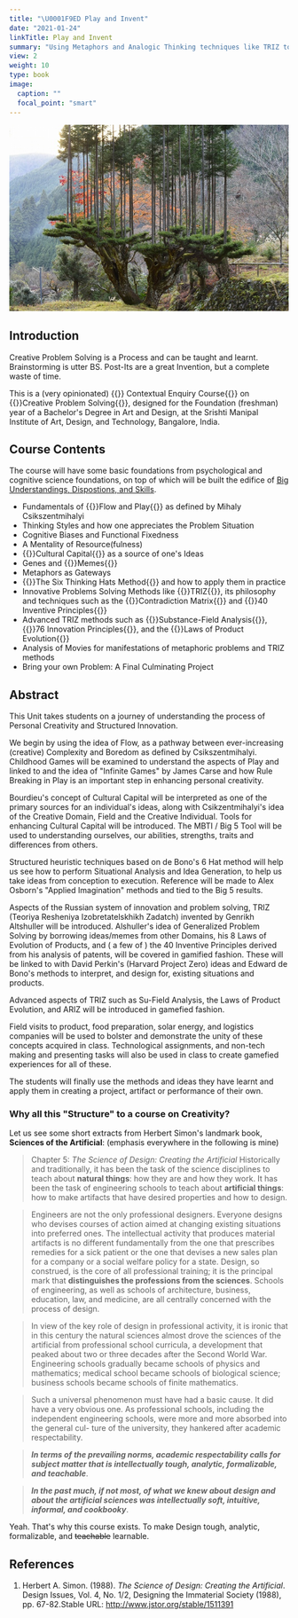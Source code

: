 ```yaml
---
title: "\U0001F9ED Play and Invent"
date: "2021-01-24"
linkTitle: Play and Invent
summary: "Using Metaphors and Analogic Thinking techniques like TRIZ to solve Inventive Problems"
view: 2
weight: 10
type: book
image:
  caption: ""
  focal_point: "smart"
---
```


![](featured.jpg)

## Introduction
Creative Problem Solving is a Process and can be taught and learnt.
Brainstorming is utter BS. Post-Its are a great Invention, but a complete waste of time.

This is a (very opinionated) {{<hl>}} Contextual Enquiry Course{{</hl>}} on {{<hl>}}Creative Problem Solving{{</hl>}}, designed for the Foundation (freshman) year of a Bachelor's Degree in Art and Design, at the Srishti Manipal Institute of Art, Design, and Technology, Bangalore, India.

## Course Contents

The course will have some basic foundations from psychological and cognitive science foundations, on top of which will be built the edifice of <u>[Big Understandings, Dispostions, and Skills](/slides/fspmanifesto)</u>.

- Fundamentals of {{<hl>}}Flow and Play{{</hl>}} as defined by Mihaly Csikszentmihalyi
- Thinking Styles and how one appreciates the Problem Situation
- Cognitive Biases and Functional Fixedness
- A Mentality of Resource(fulness)
- {{<hl>}}Cultural Capital{{</hl>}} as a source of one's Ideas
- Genes and {{<hl>}}Memes{{</hl>}}
- Metaphors as Gateways
- {{<hl>}}The Six Thinking Hats Method{{</hl>}} and how to apply them in practice
- Innovative Problems Solving Methods like {{<hl>}}TRIZ{{</hl>}}, its philosophy and techniques such as the {{<hl>}}Contradiction Matrix{{</hl>}} and {{<hl>}}40 Inventive Principles{{</hl>}}
- Advanced TRIZ methods such as {{<hl>}}Substance-Field Analysis{{</hl>}}, {{<hl>}}76 Innovation Principles{{</hl>}}, and the {{<hl>}}Laws of Product Evolution{{</hl>}}
- Analysis of Movies for manifestations of metaphoric problems and TRIZ methods
- Bring your own Problem: A Final Culminating Project


## Abstract

This Unit takes students on a journey of understanding the process of Personal Creativity and Structured Innovation.

We begin by using the idea of Flow, as a pathway between ever-increasing (creative) Complexity and Boredom as defined by Csikszentmihalyi. Childhood Games will be examined to understand the aspects of Play and linked to and the idea of "Infinite Games" by James Carse and how Rule Breaking in Play is an important step in enhancing personal creativity.

Bourdieu's concept of Cultural Capital will be interpreted as one of the primary sources for an individual's ideas, along with Csikzentmihalyi's idea of the Creative Domain, Field and the Creative Individual. Tools for enhancing Cultural Capital will be introduced. The MBTI / Big 5 Tool will be used to understanding ourselves, our abilities, strengths, traits and differences from others.

Structured heuristic techniques based on de Bono's 6 Hat method will help us see how to perform Situational Analysis and Idea Generation, to help us take ideas from conception to execution. Reference will be made to Alex Osborn's "Applied Imagination" methods and tied to the Big 5 results.

Aspects of the Russian system of innovation and problem solving, TRIZ (Teoriya Resheniya Izobretatelskhikh Zadatch) invented by Genrikh Altshuller will be introduced. Alshuller's idea of Generalized Problem Solving by borrowing ideas/memes from other Domains, his 8 Laws of Evolution of Products, and ( a few of ) the 40 Inventive Principles derived from his analysis of patents, will be covered in gamified fashion. These will be linked to with David Perkin's (Harvard Project Zero) ideas and Edward de Bono's methods to interpret, and design for, existing situations and products.

Advanced aspects of TRIZ such as Su-Field Analysis, the Laws of Product Evolution, and ARIZ will be introduced in gamefied fashion. 

Field visits to product, food preparation, solar energy, and logistics companies will be used to bolster and demonstrate the unity of these concepts acquired in class. Technological assignments, and non-tech making and presenting tasks will also be used in class to create gamefied experiences for all of these.

The students will finally use the methods and ideas they have learnt and apply them in creating a project, artifact or performance of their own.


### Why all this "Structure" to a course on Creativity?

Let us see some short extracts from Herbert Simon's landmark book, **Sciences of the Artificial**: (emphasis everywhere in the following is mine)

> Chapter 5: *The Science of Design: Creating the Artificial* 
> Historically and traditionally, it has been the task of the science disciplines to teach about **natural things**: how they are and how they work. It has been the task of engineering schools to teach about **artificial things**: how to make artifacts that have desired properties and how to design.

> Engineers are not the only professional designers. Everyone designs
who devises courses of action aimed at changing existing situations into preferred ones. The intellectual activity that produces material artifacts is no different fundamentally from the one that prescribes remedies for a sick patient or the one that devises a new sales plan for a company or a social welfare policy for a state. Design, so construed, is the core of all professional training; it is the principal mark that **distinguishes the professions from the sciences**. Schools of engineering, as well as schools of
architecture, business, education, law, and medicine, are all centrally concerned with the process of design.

> In view of the key role of design in professional activity, it is ironic that in this century the natural sciences almost drove the sciences of the artificial from professional school curricula, a development that peaked about two or three decades after the Second World War. Engineering schools gradually became schools of physics and mathematics; medical school became schools of biological science; business schools became schools of finite mathematics.

> Such a universal phenomenon must have had a basic cause. It did have
a very obvious one. As professional schools, including the independent
engineering schools, were more and more absorbed into the general cul-
ture of the university, they hankered after academic respectability.

> ***In terms of the prevailing norms, academic respectability calls for subject matter that is intellectually tough, analytic, formalizable, and teachable***.

> ***In the past much, if not most, of what we knew about design and about the artificial sciences was intellectually soft, intuitive, informal, and cookbooky***. 

Yeah. That's why this course exists. To make Design tough, analytic, formalizable, and ~~teachable~~ learnable. 

## References

1. Herbert A. Simon. (1988). *The Science of Design: Creating the Artificial*. Design Issues, Vol. 4, No. 1/2, Designing the Immaterial Society (1988), pp. 67-82.Stable URL: http://www.jstor.org/stable/1511391


<span hidden>
## Daywise Plan

1. **Day 1: Play Childhood games**
-   Construction Games

-   "Finding" Games

-   Imagination Games

-   World Building Games

-   Round 1: "Free Play"

    -   Wait for boredom to set in, or not.
    -   See what modifications to the Games are made, spontaneously, and based on what *Values*
    -   Construction Games

-   "Finding" Games

-   Imagination Games

-   World Building Games

-   Round 1: "Free Play"

    -   Wait for boredom to set in, or not.
    -   See what modifications to the Games are made, spontaneously, and based on what *Values*
-   Round 2: "Observed Play"

    -   Have an observer record the changes
    -   Do this for two rounds, so that each group has played at least two games and modified them

-   Presentation: Have the team present what happened during play and what changes they made and why

-   Discuss Mihaly Csikszentmihalyi's diagram of "Flow"

    -   Link "Play" to "creating "Flow"
    -   Aspects of Play (Alea, Ilinx, Mimicry, Aegon)

-   Discuss Scott Eberle's 6 Aspects of Play (Anticipation, Surprise, Understanding, Pleasure, Strength, Poise)

-   Discuss James P Carse's ideas ("Infinite Games" and Rule breaking to continue to Play )

2. **Day 2**
-   Introduce Pierre Bourdieu's idea of Cultural Capital
-   Link the variations created in Games to (aspects of) Cultural Capital
-   Show and Tell on Cultural Capital: How Rich We All are!!
-   Play with Makey+Makey + Make music / Bird calls
-   Design/Modify your own Game and hawk it
-   Discuss: What makes the "Play" acceptable? Values
-   Assignment: on Logo design using a piece of Map

3. **Day 3**
-   MBTI / Big+5 Game
-   Discussion on all 4 Aspects
-   Especially on on Information / Decision Making / Planning

4. **Day 4**

-   Guildford and Wallas+Kogan Tasks + Brainstorming

-   CC as a source of "Problems" and Propositions ( "*ex nihilo*")

-   Tie in Mihaly's idea of the *Domain* with CC, when it comes to solutions

-   Classroom contemplation of propositions

-   Introduce de Bono and Parallel Thinking

-   Solutions based on 6 Hats / Parallel Thinking

-   PMI / OPV / CAF from de Bono

5.  **Day 5**

-   Scavenger Hunt
-   Seymour Papert Constructionism Exercise on CC
-   "Feedly" as a CC tool

6.  **Day 6**

-   Documentation / Presentation on Seymour Papert Construction
-   Guilford Alternative Uses with Tom Hanks in **Cast Away**

7.  **Day 7**

-   5 Everyday Objects: Goods and Bads ( includes 3M Post It Game )
-   Generalized Problem from David Fisher ( **"ex Nihilo"**)
-   Goods and Bads
-   Turning the Knobs: The Idea of a **Contradiction**
-   Intro to Problems and Contradictions: The Candle Game
-   **Surprise Journal**: Find Contradictions
-   Reading Assignment: Joshua Ferris' The Market Value of my Father.[Weblink to Story](https://www.wealthsimple.com/en+ca/magazine/joshua+ferris)

8.  **Day 8**

-   Metaphors
-   Administrative, Technical, and Physical Contradictions
-   The Ideal Final Result #1
-   The 39 TRIZ Metaphors #1
-   The Contradiction Matrix #1
-   40 Inventive Principles #1
-   Separation Principles #1
-   Videos from TETRIS Project

    -   Evolution of Products
    -   System + SubSystem + SuperSystem
    -   Inventive Principle demos

-   Titanic Game:

    -   IFR, Resources

-   Reading Assignment: TRIZ in non+Technical Situations.

9. **Day 9**

-   TRIZ in the Movies: Home Alone #1
-   The 39 TRIZ Metaphors #2
-   The Contradiction Matrix #2
-   40 Inventive Principles #2
-   Separation Principles #2

10.  **Day 10**

-   Field Visit #1: Akshaya Paatre
    -   Domain : Logistics, Food
    -   System + Subsystem + SuperSystem view
    -   Problems and Contradictions
    -   Inventive Principles

11. **Day 11**

-   Field Visit #2: AVI SOLAR
    -   Domain : Energy, Information, Moitoring
    -   System + Subsystem + SuperSystem view
    -   Problems and Contradictions
    -   Inventive Principles

12.  **Day 12**

  -   Field Visit #3: Association for People with Disabilities
      -   Domains: Disabilities, Training, Education, Life Support Products
      -   System + Subsystem + SuperSystem view
      -   Problems and Contradictions
      -   Inventive Principles
  
  -   Wrap Up:
  
      -   Flow and Play
      -   Cultural Capital
      -   MBTI and Big+5
      -   Six Thinking Hats
      -   TRIZ

1.  Day 13/14/15:

    -   Make, Show and Tell

</span>
